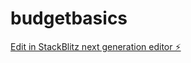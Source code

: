 # budgetbasics

[Edit in StackBlitz next generation editor ⚡️](https://stackblitz.com/~/github.com/gregorydelacruz/budgetbasics)